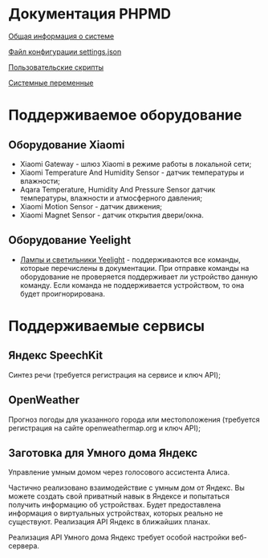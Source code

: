 # Документация PHPMD

[Общая информация о системе](common.md)

[Файл конфигурации settings.json](settings.md)

[Пользовательские скрипты](userscripts.md)

[Системные переменные](variables.md)

# Поддерживаемое оборудование

## Оборудование Xiaomi

- Xiaomi Gateway - шлюз Xiaomi в режиме работы в локальной сети;
- Xiaomi Temperature And Humidity Sensor - датчик температуры и влажности;
- Aqara Temperature, Humidity And Pressure Sensor датчик температуры, влажности и атмосферного давления;
- Xiaomi Motion Sensor - датчик движения;
- Xiaomi Magnet Sensor - датчик открытия двери/окна.

## Оборудование Yeelight

- [Лампы и светильники Yeelight](yeelight/GenericDevice.md) - поддерживаются все команды, которые перечислены в документации. При отправке команды на оборудование не проверяется поддерживает ли устройство данную команду. Если команда не поддерживается устройством, то она будет проигнорирована.

# Поддерживаемые сервисы

## Яндекс SpeechKit

Синтез речи (требуется регистрация на сервисе и ключ API);

## OpenWeather

Прогноз погоды для указанного города или местоположения (требуется регистрация на сайте openweathermap.org и ключ API);

## Заготовка для Умного дома Яндекс

Управление умным домом через голосового ассистента Алиса.

Частично реализовано взаимодействие с умным дом от Яндекс. Вы можете создать свой приватный навык в Яндексе и попытаться получить информацию об устройствах. Будет предоставлена информация о виртуальных устройствах, которых реально не существуют. Реализация API Яндекс в ближайших планах.

Реализация API Умного дома Яндекс требует особой настройки веб-сервера.
